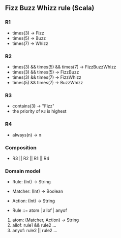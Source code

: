 ## Fizz Buzz Whizz rule (Scala)

### R1
- times(3) -> Fizz
- times(5) -> Buzz
- times(7) -> Whizz

### R2
- times(3) && times(5) && times(7) -> FizzBuzzWhizz
- times(3) && times(5) -> FizzBuzz
- times(3) && times(7) -> FizzWhizz
- times(5) && times(7) -> BuzzWhizz

### R3

- contains(3) -> "Fizz"
- the priority of `R3` is highest

### R4

- always(n) -> n

### Composition

- R3 || R2 || R1 || R4

### Domain model

- Rule: (Int) -> String
- Matcher: (Int) -> Boolean
- Action: (Int) -> String

- Rule ::= atom | allof | anyof
1. atom: (Matcher, Action) -> String
2. allof: rule1 && rule2 ...
3. anyof: rule2 || rule2 ...